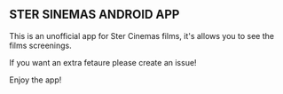 ## STER SINEMAS ANDROID APP


This is an unofficial app for Ster Cinemas films, it's allows you to see the films screenings. 

If you want an extra fetaure please create an issue! 

Enjoy the app! 
